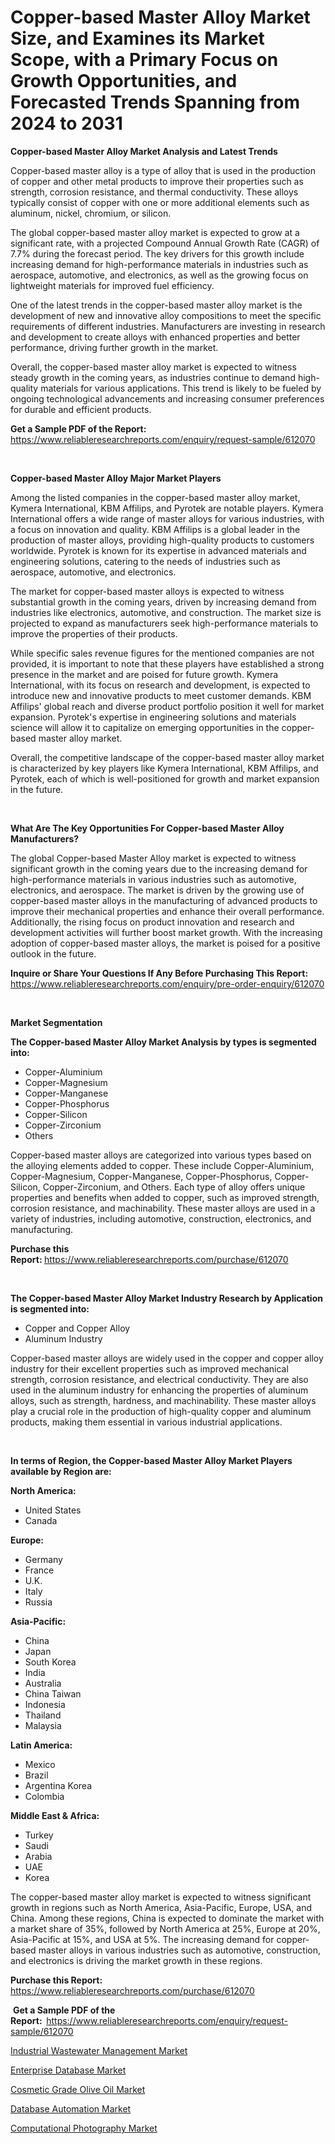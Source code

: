 <p><h1>Copper-based Master Alloy Market Size, and Examines its Market Scope, with a Primary Focus on Growth Opportunities, and Forecasted Trends Spanning from 2024 to 2031</h1></p><p><strong>Copper-based Master Alloy Market Analysis and Latest Trends</strong></p>
<p><p>Copper-based master alloy is a type of alloy that is used in the production of copper and other metal products to improve their properties such as strength, corrosion resistance, and thermal conductivity. These alloys typically consist of copper with one or more additional elements such as aluminum, nickel, chromium, or silicon.</p><p>The global copper-based master alloy market is expected to grow at a significant rate, with a projected Compound Annual Growth Rate (CAGR) of 7.7% during the forecast period. The key drivers for this growth include increasing demand for high-performance materials in industries such as aerospace, automotive, and electronics, as well as the growing focus on lightweight materials for improved fuel efficiency.</p><p>One of the latest trends in the copper-based master alloy market is the development of new and innovative alloy compositions to meet the specific requirements of different industries. Manufacturers are investing in research and development to create alloys with enhanced properties and better performance, driving further growth in the market.</p><p>Overall, the copper-based master alloy market is expected to witness steady growth in the coming years, as industries continue to demand high-quality materials for various applications. This trend is likely to be fueled by ongoing technological advancements and increasing consumer preferences for durable and efficient products.</p></p>
<p><strong>Get a Sample PDF of the Report:&nbsp;</strong> <a href="https://www.reliableresearchreports.com/enquiry/request-sample/612070">https://www.reliableresearchreports.com/enquiry/request-sample/612070</a></p>
<p>&nbsp;</p>
<p><strong>Copper-based Master Alloy Major Market Players</strong></p>
<p><p>Among the listed companies in the copper-based master alloy market, Kymera International, KBM Affilips, and Pyrotek are notable players. Kymera International offers a wide range of master alloys for various industries, with a focus on innovation and quality. KBM Affilips is a global leader in the production of master alloys, providing high-quality products to customers worldwide. Pyrotek is known for its expertise in advanced materials and engineering solutions, catering to the needs of industries such as aerospace, automotive, and electronics.</p><p>The market for copper-based master alloys is expected to witness substantial growth in the coming years, driven by increasing demand from industries like electronics, automotive, and construction. The market size is projected to expand as manufacturers seek high-performance materials to improve the properties of their products.</p><p>While specific sales revenue figures for the mentioned companies are not provided, it is important to note that these players have established a strong presence in the market and are poised for future growth. Kymera International, with its focus on research and development, is expected to introduce new and innovative products to meet customer demands. KBM Affilips' global reach and diverse product portfolio position it well for market expansion. Pyrotek's expertise in engineering solutions and materials science will allow it to capitalize on emerging opportunities in the copper-based master alloy market.</p><p>Overall, the competitive landscape of the copper-based master alloy market is characterized by key players like Kymera International, KBM Affilips, and Pyrotek, each of which is well-positioned for growth and market expansion in the future.</p></p>
<p>&nbsp;</p>
<p><strong>What Are The Key Opportunities For Copper-based Master Alloy Manufacturers?</strong></p>
<p><p>The global Copper-based Master Alloy market is expected to witness significant growth in the coming years due to the increasing demand for high-performance materials in various industries such as automotive, electronics, and aerospace. The market is driven by the growing use of copper-based master alloys in the manufacturing of advanced products to improve their mechanical properties and enhance their overall performance. Additionally, the rising focus on product innovation and research and development activities will further boost market growth. With the increasing adoption of copper-based master alloys, the market is poised for a positive outlook in the future.</p></p>
<p><strong>Inquire or Share Your Questions If Any Before Purchasing This Report:</strong> <a href="https://www.reliableresearchreports.com/enquiry/pre-order-enquiry/612070">https://www.reliableresearchreports.com/enquiry/pre-order-enquiry/612070</a></p>
<p>&nbsp;</p>
<p><strong>Market Segmentation</strong></p>
<p><strong>The Copper-based Master Alloy Market Analysis by types is segmented into:</strong></p>
<p><ul><li>Copper-Aluminium</li><li>Copper-Magnesium</li><li>Copper-Manganese</li><li>Copper-Phosphorus</li><li>Copper-Silicon</li><li>Copper-Zirconium</li><li>Others</li></ul></p>
<p><p>Copper-based master alloys are categorized into various types based on the alloying elements added to copper. These include Copper-Aluminium, Copper-Magnesium, Copper-Manganese, Copper-Phosphorus, Copper-Silicon, Copper-Zirconium, and Others. Each type of alloy offers unique properties and benefits when added to copper, such as improved strength, corrosion resistance, and machinability. These master alloys are used in a variety of industries, including automotive, construction, electronics, and manufacturing.</p></p>
<p><strong>Purchase this Report:&nbsp;</strong><a href="https://www.reliableresearchreports.com/purchase/612070">https://www.reliableresearchreports.com/purchase/612070</a></p>
<p>&nbsp;</p>
<p><strong>The Copper-based Master Alloy Market Industry Research by Application is segmented into:</strong></p>
<p><ul><li>Copper and Copper Alloy</li><li>Aluminum Industry</li></ul></p>
<p><p>Copper-based master alloys are widely used in the copper and copper alloy industry for their excellent properties such as improved mechanical strength, corrosion resistance, and electrical conductivity. They are also used in the aluminum industry for enhancing the properties of aluminum alloys, such as strength, hardness, and machinability. These master alloys play a crucial role in the production of high-quality copper and aluminum products, making them essential in various industrial applications.</p></p>
<p>&nbsp;</p>
<p><strong>In terms of Region, the Copper-based Master Alloy Market Players available by Region are:</strong></p>
<p>
    <p> <strong> North America: </strong>
        <ul>
            <li>United States</li>
            <li>Canada</li>
        </ul>
        </p> 
    <p> <strong> Europe: </strong>
        <ul>
            <li>Germany</li>
            <li>France</li>
            <li>U.K.</li>
            <li>Italy</li>
            <li>Russia</li>
        </ul>
        </p> 
    <p> <strong> Asia-Pacific: </strong>
        <ul>
            <li>China</li>
            <li>Japan</li>
            <li>South Korea</li>
            <li>India</li>
            <li>Australia</li>
            <li>China Taiwan</li>
            <li>Indonesia</li>
            <li>Thailand</li>
            <li>Malaysia</li>
        </ul>
        </p> 
    <p> <strong> Latin America: </strong>
        <ul>
            <li>Mexico</li>
            <li>Brazil</li>
            <li>Argentina Korea</li>
            <li>Colombia</li>
        </ul>
        </p> 
    <p> <strong> Middle East & Africa: </strong>
        <ul>
            <li>Turkey</li>
            <li>Saudi</li>
            <li>Arabia</li>
            <li>UAE</li>
            <li>Korea</li>
        </ul>
    </p>
    </p>
<p><p>The copper-based master alloy market is expected to witness significant growth in regions such as North America, Asia-Pacific, Europe, USA, and China. Among these regions, China is expected to dominate the market with a market share of 35%, followed by North America at 25%, Europe at 20%, Asia-Pacific at 15%, and USA at 5%. The increasing demand for copper-based master alloys in various industries such as automotive, construction, and electronics is driving the market growth in these regions.</p></p>
<p><strong>Purchase this Report: </strong><a href="https://www.reliableresearchreports.com/purchase/612070">https://www.reliableresearchreports.com/purchase/612070</a></p>
<p>&nbsp;<strong>Get a Sample PDF of the Report:&nbsp;&nbsp;</strong><a href="https://www.reliableresearchreports.com/enquiry/request-sample/612070">https://www.reliableresearchreports.com/enquiry/request-sample/612070</a></p>
<p><strong></strong></p>
<p><p><a href="https://medium.com/@staceyhilll87/industrial-wastewater-management-market-share-evolution-and-market-growth-trends-2024-2031-461025e847f6">Industrial Wastewater Management Market</a></p><p><a href="https://medium.com/@staceyhilll87/enterprise-database-market-analysis-and-sze-forecasted-for-period-from-2024-to-2031-a371c37a5863">Enterprise Database Market</a></p><p><a href="https://github.com/ruddyyedelwadw/Market-Research-Report-List-1/blob/main/cosmetic-grade-olive-oil-market.md">Cosmetic Grade Olive Oil Market</a></p><p><a href="https://medium.com/@staceyhilll87/database-automation-market-the-key-to-successful-business-strategy-forecast-till-2031-3720af848611">Database Automation Market</a></p><p><a href="https://medium.com/@staceyhilll87/computational-photography-market-trends-and-market-analysis-forecasted-for-period-2024-2031-fc82ae859d77">Computational Photography Market</a></p></p>